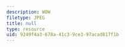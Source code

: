 ```yaml
---
description: WOW
filetype: JPEG
title: null
type: resource
uid: 9249f4a3-678a-41c3-9ce3-97acad817f1b
---
```

